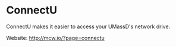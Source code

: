 ConnectU
========

ConnectU makes it easier to access your UMassD's network drive.

Website: http://mcw.io/?page=connectu
